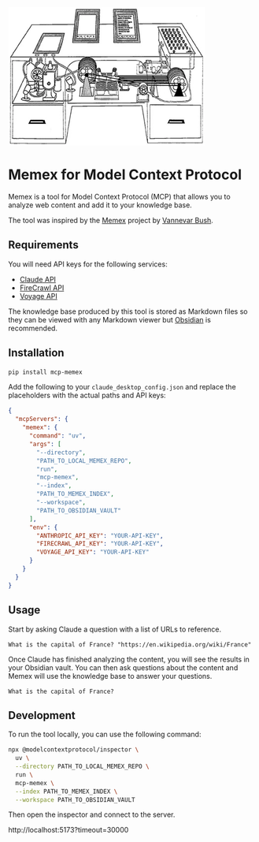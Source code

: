 ![memex](docs/images/memex.webp)

# Memex for Model Context Protocol

Memex is a tool for Model Context Protocol (MCP) that allows you to analyze web content and add it to your knowledge base.

The tool was inspired by the [Memex](docs/as_we_may_think.pdf) project by [Vannevar Bush](https://en.wikipedia.org/wiki/Vannevar_Bush).

## Requirements

You will need API keys for the following services:

- [Claude API](https://www.anthropic.com/en/claude)
- [FireCrawl API](https://www.firecrawl.com/)
- [Voyage API](https://voyageai.com/)

The knowledge base produced by this tool is stored as Markdown files so they can be viewed with any Markdown viewer but [Obsidian](https://obsidian.md/) is recommended.

## Installation

```bash
pip install mcp-memex
```

Add the following to your `claude_desktop_config.json` and replace the placeholders with the actual paths and API keys:

```json
{
  "mcpServers": {
    "memex": {
      "command": "uv",
      "args": [
        "--directory",
        "PATH_TO_LOCAL_MEMEX_REPO",
        "run",
        "mcp-memex",
        "--index",
        "PATH_TO_MEMEX_INDEX",
        "--workspace",
        "PATH_TO_OBSIDIAN_VAULT"
      ],
      "env": {
        "ANTHROPIC_API_KEY": "YOUR-API-KEY",
        "FIRECRAWL_API_KEY": "YOUR-API-KEY",
        "VOYAGE_API_KEY": "YOUR-API-KEY"
      }
    }
  }
}
```

## Usage

Start by asking Claude a question with a list of URLs to reference.

```
What is the capital of France? "https://en.wikipedia.org/wiki/France"
```

Once Claude has finished analyzing the content, you will see the results in your Obsidian vault. You can then ask questions about the content and Memex will use the knowledge base to answer your questions.

```
What is the capital of France?
```

## Development

To run the tool locally, you can use the following command:

```bash
npx @modelcontextprotocol/inspector \
  uv \
  --directory PATH_TO_LOCAL_MEMEX_REPO \
  run \
  mcp-memex \
  --index PATH_TO_MEMEX_INDEX \
  --workspace PATH_TO_OBSIDIAN_VAULT
```

Then open the inspector and connect to the server.

http://localhost:5173?timeout=30000
